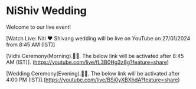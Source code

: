 # NiShiv Wedding
Welcome to our live event!

[Watch Live: Niti ❤️ Shivang wedding will be live on YouTube on 27/01/2024 from 8:45 AM (IST)]

[Vidhi Ceremony(Morning).🙏🌹. The below link will be activated after 8:45 AM (IST)]. (https://youtube.com/live/fL3B0Hg3z8g?feature=share)


[Wedding Ceremony(Evening).💃💍. The below link will be activated after 4:00 PM (IST)].(https://youtube.com/live/BSi0yXBXhdA?feature=share)

